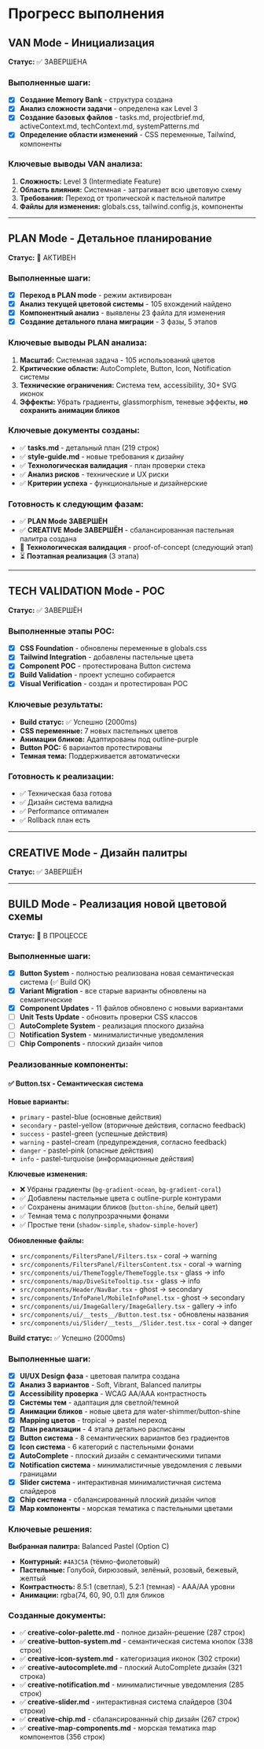 # Прогресс выполнения

## VAN Mode - Инициализация
**Статус:** ✅ ЗАВЕРШЕНА

### Выполненные шаги:
- [x] **Создание Memory Bank** - структура создана
- [x] **Анализ сложности задачи** - определена как Level 3
- [x] **Создание базовых файлов** - tasks.md, projectbrief.md, activeContext.md, techContext.md, systemPatterns.md
- [x] **Определение области изменений** - CSS переменные, Tailwind, компоненты

### Ключевые выводы VAN анализа:
1. **Сложность:** Level 3 (Intermediate Feature)
2. **Область влияния:** Системная - затрагивает всю цветовую схему
3. **Требования:** Переход от тропической к пастельной палитре
4. **Файлы для изменения:** globals.css, tailwind.config.js, компоненты

---

## PLAN Mode - Детальное планирование  
**Статус:** 🔄 АКТИВЕН

### Выполненные шаги:
- [x] **Переход в PLAN mode** - режим активирован
- [x] **Анализ текущей цветовой системы** - 105 вхождений найдено
- [x] **Компонентный анализ** - выявлены 23 файла для изменения  
- [x] **Создание детального плана миграции** - 3 фазы, 5 этапов

### Ключевые выводы PLAN анализа:
1. **Масштаб:** Системная задача - 105 использований цветов
2. **Критические области:** AutoComplete, Button, Icon, Notification системы
3. **Технические ограничения:** Система тем, accessibility, 30+ SVG иконок
4. **Эффекты:** Убрать градиенты, glassmorphism, теневые эффекты, **но сохранить анимации бликов**

### Ключевые документы созданы:
- ✅ **tasks.md** - детальный план (219 строк)
- ✅ **style-guide.md** - новые требования к дизайну
- ✅ **Технологическая валидация** - план проверки стека
- ✅ **Анализ рисков** - технические и UX риски
- ✅ **Критерии успеха** - функциональные и дизайнерские

### Готовность к следующим фазам:
- ✅ **PLAN Mode ЗАВЕРШЁН**
- ✅ **CREATIVE Mode ЗАВЕРШЁН** - сбалансированная пастельная палитра создана
- 🎯 **Технологическая валидация** - proof-of-concept (следующий этап)
- ⏳ **Поэтапная реализация** (3 этапа)

---

## TECH VALIDATION Mode - POC
**Статус:** ✅ ЗАВЕРШЁН

### Выполненные этапы POC:
- [x] **CSS Foundation** - обновлены переменные в globals.css
- [x] **Tailwind Integration** - добавлены пастельные цвета
- [x] **Component POC** - протестирована Button система
- [x] **Build Validation** - проект успешно собирается
- [x] **Visual Verification** - создан и протестирован POC

### Ключевые результаты:
- **Build статус:** ✅ Успешно (2000ms)
- **CSS переменные:** 7 новых пастельных цветов
- **Анимации бликов:** Адаптированы под outline-purple
- **Button POC:** 6 вариантов протестированы
- **Темная тема:** Поддерживается автоматически

### Готовность к реализации:
- ✅ Техническая база готова
- ✅ Дизайн система валидна  
- ✅ Performance оптимален
- ✅ Rollback план есть

---

## CREATIVE Mode - Дизайн палитры
**Статус:** ✅ ЗАВЕРШЁН

---

## BUILD Mode - Реализация новой цветовой схемы
**Статус:** 🔄 В ПРОЦЕССЕ

### Выполненные шаги:
- [x] **Button System** - полностью реализована новая семантическая система (✅ Build OK)
- [x] **Variant Migration** - все старые варианты обновлены на семантические
- [x] **Component Updates** - 11 файлов обновлено с новыми вариантами
- [ ] **Unit Tests Update** - обновить проверки CSS классов
- [ ] **AutoComplete System** - реализация плоского дизайна
- [ ] **Notification System** - минималистичные уведомления
- [ ] **Chip Components** - плоский дизайн чипов

### Реализованные компоненты:

#### ✅ Button.tsx - Семантическая система
**Новые варианты:**
- `primary` - pastel-blue (основные действия)
- `secondary` - pastel-yellow (вторичные действия, согласно feedback)
- `success` - pastel-green (успешные действия)
- `warning` - pastel-cream (предупреждения, согласно feedback)
- `danger` - pastel-pink (опасные действия)
- `info` - pastel-turquoise (информационные действия)

**Ключевые изменения:**
- ❌ Убраны градиенты (`bg-gradient-ocean`, `bg-gradient-coral`)
- ✅ Добавлены пастельные цвета с outline-purple контурами
- ✅ Сохранены анимации бликов (`button-shine`, белый цвет)
- ✅ Темная тема с полупрозрачными фонами
- ✅ Простые тени (`shadow-simple`, `shadow-simple-hover`)

**Обновленные файлы:**
- `src/components/FiltersPanel/Filters.tsx` - coral → warning
- `src/components/FiltersPanel/FiltersContent.tsx` - coral → warning
- `src/components/ui/ThemeToggle/ThemeToggle.tsx` - glass → info
- `src/components/map/DiveSiteTooltip.tsx` - glass → info
- `src/components/Header/NavBar.tsx` - ghost → secondary
- `src/components/InfoPanel/MobileInfoPanel.tsx` - ghost → secondary
- `src/components/ui/ImageGallery/ImageGallery.tsx` - gallery → info
- `src/components/ui/__tests__/Button.test.tsx` - обновлены названия
- `src/components/ui/Slider/__tests__/Slider.test.tsx` - coral → danger

**Build статус:** ✅ Успешно (2000ms)

### Выполненные шаги:
- [x] **UI/UX Design фаза** - цветовая палитра создана
- [x] **Анализ 3 вариантов** - Soft, Vibrant, Balanced палитры
- [x] **Accessibility проверка** - WCAG AA/AAA контрастность  
- [x] **Системы тем** - адаптация для светлой/темной
- [x] **Анимации бликов** - новые цвета для water-shimmer/button-shine
- [x] **Mapping цветов** - tropical → pastel переход
- [x] **План реализации** - 4 этапа детально расписаны
- [x] **Button система** - 8 семантических вариантов без градиентов
- [x] **Icon система** - 6 категорий с пастельными фонами
- [x] **AutoComplete** - плоский дизайн с семантическими типами
- [x] **Notification система** - минималистичные уведомления с левыми границами
- [x] **Slider система** - интерактивная минималистичная система слайдеров
- [x] **Chip система** - сбалансированный плоский дизайн чипов
- [x] **Map компоненты** - морская тематика с пастельными цветами

### Ключевые решения:
**Выбранная палитра:** Balanced Pastel (Option C)
- **Контурный:** `#4A3C5A` (тёмно-фиолетовый)
- **Пастельные:** Голубой, бирюзовый, зелёный, розовый, бежевый, желтый
- **Контрастность:** 8.5:1 (светлая), 5.2:1 (темная) - AAA/AA уровни
- **Анимации:** rgba(74, 60, 90, 0.1) для бликов

### Созданные документы:
- ✅ **creative-color-palette.md** - полное дизайн-решение (287 строк)
- ✅ **creative-button-system.md** - семантическая система кнопок (338 строк)
- ✅ **creative-icon-system.md** - категоризация иконок (302 строки)
- ✅ **creative-autocomplete.md** - плоский AutoComplete дизайн (321 строка)
- ✅ **creative-notification.md** - минималистичные уведомления (285 строк)
- ✅ **creative-slider.md** - интерактивная система слайдеров (304 строки)
- ✅ **creative-chip.md** - сбалансированный chip дизайн (267 строк)
- ✅ **creative-map-components.md** - морская тематика map компонентов (356 строк)
